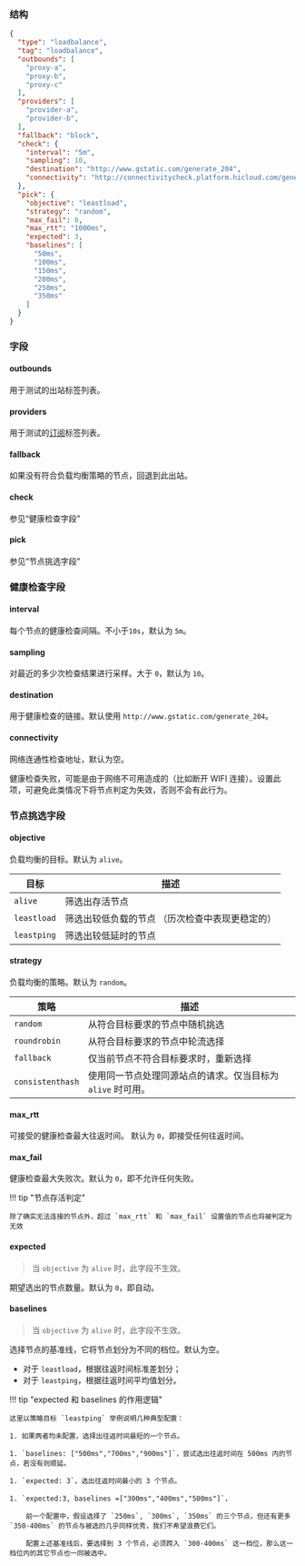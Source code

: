 ### 结构

```json
{
  "type": "loadbalance",
  "tag": "loadbalance",
  "outbounds": [
    "proxy-a",
    "proxy-b",
    "proxy-c"
  ],
  "providers": [
    "provider-a",
    "provider-b",
  ],
  "fallback": "block",
  "check": {
    "interval": "5m",
    "sampling": 10,
    "destination": "http://www.gstatic.com/generate_204",
    "connectivity": "http://connectivitycheck.platform.hicloud.com/generate_204"
  },
  "pick": {
    "objective": "leastload",
    "strategy": "random",
    "max_fail": 0,
    "max_rtt": "1000ms",
    "expected": 3,
    "baselines": [
      "50ms",
      "100ms",
      "150ms",
      "200ms",
      "250ms",
      "350ms"
    ]
  }
}
```

### 字段

#### outbounds

用于测试的出站标签列表。

#### providers

用于测试的[订阅](/zh/configuration/provider)标签列表。

#### fallback

如果没有符合负载均衡策略的节点，回退到此出站。

#### check

参见“健康检查字段”

#### pick

参见“节点挑选字段”

### 健康检查字段

#### interval

每个节点的健康检查间隔。不小于`10s`，默认为 `5m`。

#### sampling

对最近的多少次检查结果进行采样。大于 `0`，默认为 `10`。

#### destination

用于健康检查的链接。默认使用 `http://www.gstatic.com/generate_204`。

#### connectivity

网络连通性检查地址，默认为空。

健康检查失败，可能是由于网络不可用造成的（比如断开 WIFI 连接）。设置此项，可避免此类情况下将节点判定为失效，否则不会有此行为。

### 节点挑选字段

#### objective

负载均衡的目标。默认为 `alive`。

| 目标        | 描述                                            |
| ----------- | ----------------------------------------------- |
| `alive`     | 筛选出存活节点                                  |
| `leastload` | 筛选出较低负载的节点 （历次检查中表现更稳定的） |
| `leastping` | 筛选出较低延时的节点                            |

#### strategy

负载均衡的策略。默认为 `random`。

| 策略             | 描述                                                      |
| ---------------- | --------------------------------------------------------- |
| `random`         | 从符合目标要求的节点中随机挑选                                |
| `roundrobin`     | 从符合目标要求的节点中轮流选择                                |
| `fallback`       | 仅当前节点不符合目标要求时，重新选择                          |
| `consistenthash` | 使用同一节点处理同源站点的请求。仅当目标为 `alive` 时可用。 |

#### max_rtt

可接受的健康检查最大往返时间。 默认为 `0`，即接受任何往返时间。

#### max_fail

健康检查最大失败次。默认为 `0`，即不允许任何失败。

!!! tip "节点存活判定"

    除了确实无法连接的节点外，超过 `max_rtt` 和 `max_fail` 设置值的节点也将被判定为无效

#### expected

> 当 `objective` 为 `alive` 时，此字段不生效。

期望选出的节点数量。默认为 `0`，即自动。

#### baselines

> 当 `objective` 为 `alive` 时，此字段不生效。

选择节点的基准线，它将节点划分为不同的档位。默认为空。

- 对于 `leastload`，根据往返时间标准差划分；
- 对于 `leastping`，根据往返时间平均值划分。

!!! tip "expected 和 baselines 的作用逻辑"

    这里以策略目标 `leastping` 举例说明几种典型配置：
    
    1. 如果两者均未配置，选择出往返时间最短的一个节点。

    1. `baselines: ["500ms","700ms","900ms"]`，尝试选出往返时间在 500ms 内的节点，若没有则顺延。

    1. `expected: 3`，选出往返时间最小的 3 个节点。

    1. `expected:3, baselines =["300ms","400ms","500ms"]`，
    
        前一个配置中，假设选择了 `250ms`, `300ms`, `350ms` 的三个节点，但还有更多 `350-400ms` 的节点与被选的几乎同样优秀，我们不希望浪费它们。
    
        配置上述基准线后，要选择到 3 个节点，必须跨入 `300-400ms` 这一档位，那么这一档位内的其它节点也一同被选中。
